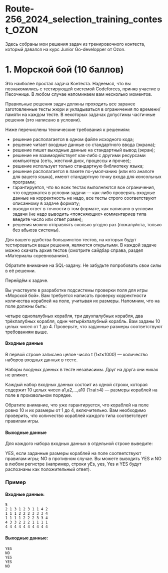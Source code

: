 # Route-256_2024_selection_training_contest_OZON
Здесь собраны мои решения задач из тренировочного контеста, который давался на курс Junior Go-developper от Ozon.


# 1. Морской бой (10 баллов)
Это наиболее простая задача Контеста. Надеемся, что вы познакомились с тестирующей системой Codeforces, приняв участие в Песочнице. В любом случае напоминаем вам несколько моментов.

Правильные решения задач должны проходить все заранее заготовленные тесты жюри и укладываться в ограничения по времени/памяти на каждом тесте. В некоторых задачах допустимы частичные решения (это написано в условии).

Ниже перечислены технические требования к решениям:

* решение располагается в одном файле исходного кода;
* решение читает входные данные со стандартного ввода (экрана);
* решение пишет выходные данные на стандартный вывод (экран);
* решение не взаимодействует как-либо с другими ресурсами компьютера (сеть, жесткий диск, процессы и прочее);
* решение использует только стандартную библиотеку языка;
* решение располагается в пакете по-умолчанию (или его аналоге для вашего языка), имеют стандартную точку входа для консольных программ;
* гарантируется, что во всех тестах выполняются все ограничения, что содержатся в условии задачи — как-либо проверять входные данные на корректность не надо, все тесты строго соответствуют описанному в задаче формату;
* выводи ответ в точности в том формате, как написано в условии задачи (не надо выводить «поясняющих» комментариев типа введите число или ответ равен);
* решения можно отправлять сколько угодно раз (пожалуйста, только без абьюза системы).

Для вашего удобства большинство тестов, на которых будут тестироваться ваши решения, являются открытыми. В каждой задаче можно скачать архив тестов (смотрите сайдбар справа, раздел «Материалы соревнования»).

Обратите внимание на SQL-задачу. Не забудьте попробовать свои силы в её решении.

Перейдём к задаче.

Вы участвуете в разработке подсистемы проверки поля для игры «Морской бой». Вам требуется написать проверку корректности количества кораблей на поле, учитывая их размеры. Напомним, что на поле должны быть:

четыре однопалубных корабля,
три двухпалубных корабля,
два трёхпалубных корабля,
один четырёхпалубный корабль.
Вам заданы 10 целых чисел от 1 до 4. Проверьте, что заданные размеры соответствуют требованиям выше.

#### Входные данные
В первой строке записано целое число t (1≤t≤1000) — количество наборов входных данных в тесте.

Наборы входных данных в тесте независимы. Друг на друга они никак не влияют.

Каждый набор входных данных состоит из одной строки, которая содержит 10 целых чисел a1,a2,…,a10 (1≤ai≤4) — размеры кораблей на поле в произвольном порядке.

Обратите внимание, что уже гарантируется, что кораблей на поле ровно 10 и их размеры от 1 до 4, включительно. Вам необходимо проверить, что количество кораблей каждого типа соответствует правилам игры.

#### Выходные данные
Для каждого набора входных данных в отдельной строке выведите:

YES, если заданные размеры кораблей на поле соответствуют правилам игры;
NO в противном случае.
Вы можете выводить YES и NO в любом регистре (например, строки yEs, yes, Yes и YES будут распознаны как положительный ответ).

### Пример
#### Входные данные:
```azure
5
2 1 3 1 2 3 1 1 4 2
1 1 1 2 2 2 3 3 3 4
1 1 1 1 2 2 2 3 3 4
4 3 3 2 2 2 1 1 1 1
4 4 4 4 4 4 4 4 4 4
```

#### Выходные данные:
```azure
YES
NO
YES
YES
NO
```
